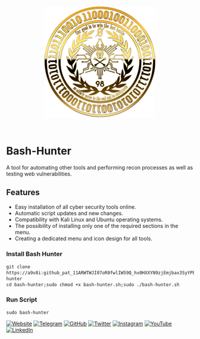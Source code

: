 <div align=center markdown="1">

![Unk9-Logo](https://raw.githubusercontent.com/unk9vvn/unk9vvn.github.io/main/logo.png)

</div>
<br>
</div>

# Bash-Hunter
A tool for automating other tools and performing recon processes as well as testing web vulnerabilities.
## Features
- Easy installation of all cyber security tools online.
- Automatic script updates and new changes.
- Compatibility with Kali Linux and Ubuntu operating systems.
- The possibility of installing only one of the required sections in the menu.
- Creating a dedicated menu and icon design for all tools.

### Install Bash Hunter
```
git clone https://a9v8i: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@github.com/unk9vvn/bash-hunter
cd bash-hunter;sudo chmod +x bash-hunter.sh;sudo ./bash-hunter.sh
```
### Run Script
```
sudo bash-hunter
```

[![Website](https://img.shields.io/badge/Website-000000?style=flat&logo=google-chrome&logoColor=white)](https://unk9vvn.com)
[![Telegram](https://img.shields.io/badge/Telegram-2CA5E0?style=flat&logo=telegram&logoColor=white)](https://t.me/unk9vvn)
[![GitHub](https://img.shields.io/badge/GitHub-181717?style=flat&logo=github&logoColor=white)](https://github.com/unk9vvn)
[![Twitter](https://img.shields.io/badge/Twitter-1DA1F2?style=flat&logo=twitter&logoColor=white)](https://twitter.com/unk9vvn)
[![Instagram](https://img.shields.io/badge/Instagram-E4405F?style=flat&logo=instagram&logoColor=white)](https://instagram.com/unk9vvnx)
[![YouTube](https://img.shields.io/badge/YouTube-FF0000?style=flat&logo=youtube&logoColor=white)](https://youtube.com/c/unk9vvnx)
[![LinkedIn](https://img.shields.io/badge/LinkedIn-0A66C2?style=flat&logo=linkedin&logoColor=white)](https://linkedin.com/company/unk9vvn)
